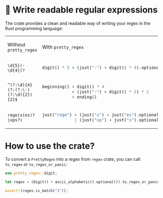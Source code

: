  # 🔮 Write readable regular expressions

 The crate provides a clean and readable way of writing your regex in the Rust programming language:

<table>
<tr>
<td>
  
Without `pretty_regex`
  
</td>
<td>
  
With `pretty_regex`

</td>
</tr>

<tr>
<td>
  
```
\d{5}(-\d{4})?
```

</td>
<td>
  
```rs
digit() * 5 + (just("-") + digit() * 4).optional()
```

</td>
</tr>
<tr>
<td>
  
```
^(?:\d){4}(?:(?:\-)(?:\d){2}){2}$
```

</td>
<td>
  
```rs
beginning() + digit() * 4
            + (just("-") + digit() * 2) * 2
            + ending()
```

</td>
</tr>

<tr>
<td>
  
```
rege(x(es)?|xps?)
```

</td>
<td>
  
```rs
just("rege") + (just("x") + just("es").optional())
             | (just("xp") + just("s").optional())
```

</td>
</tr>
<tr>
</table>

# How to use the crate?

To convert a `PrettyRegex` into a regex from `regex` crate, you can call `to_regex` or `to_regex_or_panic`: 

```rs
use pretty_regex::digit;

let regex = (digit() + ascii_alphabetic().optional()).to_regex_or_panic();

assert!(regex.is_match("3"));
```
